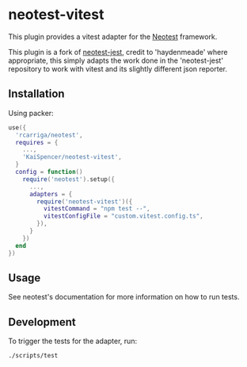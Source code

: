 # neotest-vitest

This plugin provides a vitest adapter for the [Neotest](https://github.com/rcarriga/neotest) framework.

This plugin is a fork of [neotest-jest](https://github.com/haydenmeade/neotest-jest), credit to 'haydenmeade' where appropriate, this simply adapts the work done in the 'neotest-jest' repository to work with vitest and its slightly different json reporter.

## Installation

Using packer:

```lua
use({
  'rcarriga/neotest',
  requires = {
    ...,
    'KaiSpencer/neotest-vitest',
  }
  config = function()
    require('neotest').setup({
      ...,
      adapters = {
        require('neotest-vitest')({
          vitestCommand = "npm test --",
          vitestConfigFile = "custom.vitest.config.ts",
        }),
      }
    })
  end
})
```

## Usage

See neotest's documentation for more information on how to run tests.

## Development

To trigger the tests for the adapter, run:

```sh
./scripts/test
```
